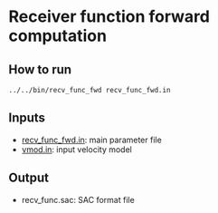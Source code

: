# Receiver function forward computation


## How to run

`../../bin/recv_func_fwd recv_func_fwd.in`

## Inputs
* [recv_func_fwd.in](https://github.com/akuhara/SEIS_FILO/blob/master/sample/recv_func_fwd/recv_func_fwd.in): main parameter file 
* [vmod.in](https://github.com/akuhara/SEIS_FILO/blob/master/sample/recv_func_fwd/vmod.in): input velocity model


## Output 
* recv_func.sac: SAC format file
